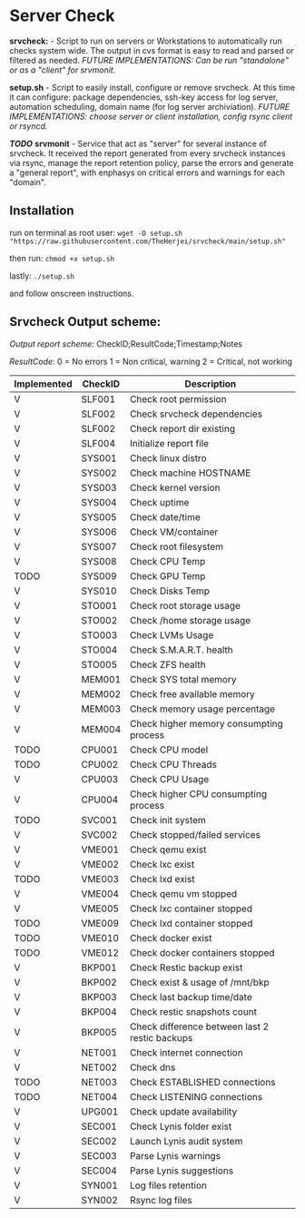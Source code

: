 # Server Check

**srvcheck:** - Script to run on servers or Workstations to automatically run checks system wide.
The output in cvs format is easy to read and parsed or filtered as needed. *FUTURE IMPLEMENTATIONS: Can be run "standalone" or as a "client" for srvmonit.*

**setup.sh** - Script to easily install, configure or remove srvcheck. At this time it can configure: package dependencies, ssh-key access for log server, automation scheduling, domain name (for log server archiviation).
*FUTURE IMPLEMENTATIONS: choose server or client installation, config rsync client or rsyncd.*

***TODO*** **srvmonit** - Service that act as "server" for several instance of srvcheck. It received the report generated from every srvcheck instances via rsync, manage the report retention policy, parse the errors and generate a "general report", with enphasys on critical errors and warnings for each "domain".


## Installation

run on terminal as root user:
`wget -O setup.sh "https://raw.githubusercontent.com/TheHerjei/srvcheck/main/setup.sh"`

then run:
`chmod +x setup.sh`

lastly:
`./setup.sh`

and follow onscreen instructions.

## Srvcheck Output scheme:

*Output report scheme:*
CheckID;ResultCode;Timestamp;Notes

*ResultCode:*
0 = No errors
1 = Non critical, warning
2 = Critical, not working

|Implemented|CheckID|Description|
|-----------|-------|-----------|
|V |SLF001|Check root permission|
|V |SLF002|Check srvcheck dependencies|
|V |SLF002|Check report dir existing|
|V |SLF004|Initialize report file|
|V |SYS001|Check linux distro|
|V |SYS002|Check machine HOSTNAME|
|V |SYS003|Check kernel version|
|V |SYS004|Check uptime|
|V |SYS005|Check date/time|
|V |SYS006|Check VM/container|
|V |SYS007|Check root filesystem|
|V |SYS008|Check CPU Temp|
|TODO|SYS009|Check GPU Temp|
|V |SYS010|Check Disks Temp|
|V |STO001|Check root storage usage|
|V |STO002|Check /home storage usage|
|V |STO003|Check LVMs Usage|
|V |STO004|Check S.M.A.R.T. health|
|V |STO005|Check ZFS health|
|V |MEM001|Check SYS total memory|
|V |MEM002|Check free available memory|
|V |MEM003|Check memory usage percentage|
|V |MEM004|Check higher memory consumpting process|
|TODO|CPU001|Check CPU model|
|TODO|CPU002|Check CPU Threads|
|V |CPU003|Check CPU Usage|
|V |CPU004|Check higher CPU consumpting process|
|TODO|SVC001|Check init system|
|V |SVC002|Check stopped/failed services|
|V |VME001|Check qemu exist|
|V |VME002|Check lxc exist|
|TODO|VME003|Check lxd exist|
|V |VME004|Check qemu vm stopped|
|V |VME005|Check lxc container stopped|
|TODO|VME009|Check lxd container stopped|
|TODO|VME010|Check docker exist|
|TODO|VME012|Check docker containers stopped|
|V |BKP001|Check Restic backup exist|
|V |BKP002|Check exist & usage of /mnt/bkp|
|V |BKP003|Check last backup time/date|
|V |BKP004|Check restic snapshots count|
|V |BKP005|Check difference between last 2 restic backups|
|V |NET001|Check internet connection|
|V |NET002|Check dns|
|TODO|NET003|Check ESTABLISHED connections|
|TODO|NET004|Check LISTENING connections|
|V |UPG001|Check update availability|
|V |SEC001|Check Lynis folder exist|
|V |SEC002|Launch Lynis audit system|
|V |SEC003|Parse Lynis warnings|
|V |SEC004|Parse Lynis suggestions|
|V |SYN001|Log files retention|
|V |SYN002|Rsync log files|s
